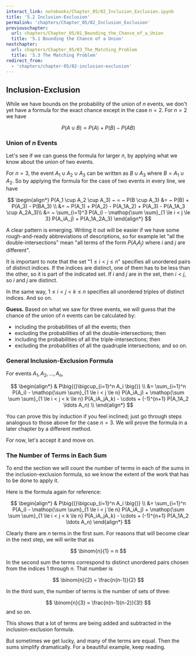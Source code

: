 ```yaml
---
interact_link: notebooks/Chapter_05/02_Inclusion_Exclusion.ipynb
title: '5.2 Inclusion-Exclusion'
permalink: 'chapters/Chapter_05/02_Inclusion_Exclusion'
previouschapter:
  url: chapters/Chapter_05/01_Bounding_the_Chance_of_a_Union
  title: '5.1 Bounding the Chance of a Union'
nextchapter:
  url: chapters/Chapter_05/03_The_Matching_Problem
  title: '5.3 The Matching Problem'
redirect_from:
  - 'chapters/chapter-05/02-inclusion-exclusion'
---
```


## Inclusion-Exclusion

While we have bounds on the probability of the union of $n$ events, we don't yet have a formula for the exact chance except in the case $n = 2$. For $n = 2$ we have 

$$
P(A \cup B) = P(A) + P(B) - P(AB)
$$

### Union of $n$ Events
Let's see if we can guess the formula for larger $n$, by applying what we know about the union of two events. 

For $n = 3$, the event $A_1 \cup A_2 \cup A_3$ can be written as $B \cup A_3$ where $B = A_1 \cup A_2$. So by applying the formula for the case of two events in every line, we have

$$
\begin{align*}
P(A_1 \cup A_2 \cup A_3) ~ = ~ P(B \cup A_3) &= ~ P(B) + P(A_3) - P(BA_3) \\
&= ~ P(A_1) + P(A_2) - P(A_1A_2) + P(A_3) - P(A_1A_3 \cup A_2A_3)\\
&= ~ \sum_{i=1}^3 P(A_i) - \mathop{\sum \sum}_{1 \le i < j \le 3} P(A_iA_j) + P(A_1A_2A_3)
\end{align*}
$$

A clear pattern is emerging. Writing it out will be easier if we have some rough-and-ready abbreviations of descriptions, so for example let "all the double-intersections" mean "all terms of the form $P(A_iA_j)$ where $i$ and $j$ are different".

It is important to note that the set "$1 \le i < j \le n$" specifies all unordered pairs of distinct indices. If the indices are distinct, one of them has to be less than the other, so it is part of the indicated set. If $i$ and $j$ are in the set, then $i < j$, so $i$ and $j$ are distinct.

In the same way, $1 \le i < j < k \le n$ specifies all unordered triples of distinct indices. And so on.

**Guess.** Based on what we saw for three events, we will guess that the chance of the union of $n$ events can be calculated by:

- including the probabilities of all the events; then
- excluding the probabilities of all the double-intersections; then
- including the probabilities of all the triple-intersections; then
- excluding the probabilities of all the quadruple intersections; and so on.

### General Inclusion-Exclusion Formula
For events $A_1, A_2, \ldots, A_n$, 

$$
\begin{align*}
& P\big{(}\bigcup_{i=1}^n A_i \big{)} \\
&= \sum_{i=1}^n P(A_i) - \mathop{\sum \sum}_{1 \le i < j \le n} P(A_iA_j) + \mathop{\sum \sum \sum}_{1 \le i < j < k \le n} P(A_iA_jA_k) - \cdots + (-1)^{n+1} P(A_1A_2 \ldots A_n) \\
\end{align*}
$$

You can prove this by induction if you feel inclined; just go through steps analogous to those above for the case $n=3$. We will prove the formula in a later chapter by a different method.

For now, let's accept it and move on.

### The Number of Terms in Each Sum
To end the section we will count the number of terms in each of the sums in the inclusion-exclusion formula, so we know the extent of the work that has to be done to apply it.

Here is the formula again for reference:

$$
\begin{align*}
& P\big{(}\bigcup_{i=1}^n A_i \big{)} \\
&=
\sum_{i=1}^n P(A_i) - \mathop{\sum \sum}_{1 \le i < j \le n} P(A_iA_j) + \mathop{\sum \sum \sum}_{1 \le i < j < k \le n} P(A_iA_jA_k) - \cdots + (-1)^{n+1} P(A_1A_2 \ldots A_n)
\end{align*}
$$


Clearly there are $n$ terms in the first sum. For reasons that will become clear in the next step, we will write that as

$$
\binom{n}{1} = n
$$

In the second sum the terms correspond to distinct unordered pairs chosen from the indices 1 through $n$. That number is

$$
\binom{n}{2} = \frac{n(n-1)}{2}
$$

In the third sum, the number of terms is the number of sets of three:

$$
\binom{n}{3} = \frac{n(n-1)(n-2)}{3!}
$$
and so on.

This shows that a lot of terms are being added and subtracted in the inclusion-exclusion formula. 

But sometimes we get lucky, and many of the terms are equal. Then the sums simplify dramatically. For a beautiful example, keep reading.
